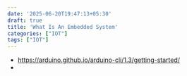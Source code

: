 ```yaml
---
date: '2025-06-20T19:47:13+05:30' 
draft: true
title: 'What Is An Embedded System'
categories: ["IOT"]
tags: ["IOT"]
---
```


- https://arduino.github.io/arduino-cli/1.3/getting-started/
- 
